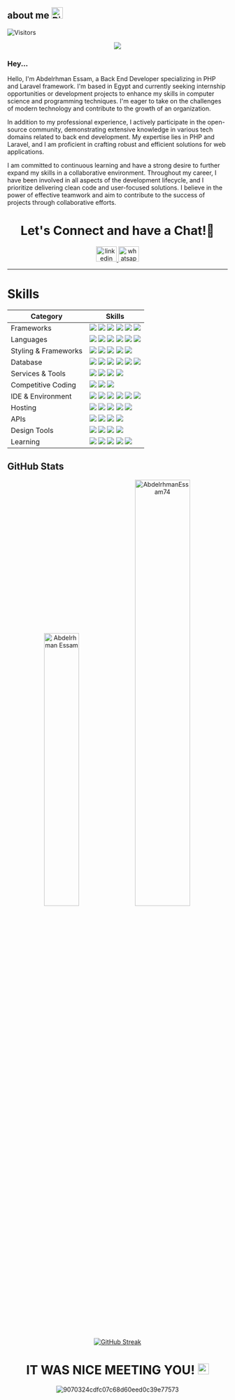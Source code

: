 
##  about me <img src="https://raw.githubusercontent.com/Tarikul-Islam-Anik/Animated-Fluent-Emojis/master/Emojis/Smilies/Right%20Anger%20Bubble.png" alt="Right Anger Bubble" width="26" height="26" />

![Visitors](https://api.visitorbadge.io/api/visitors?path=AbdelrhmanEssam74&label=Visitors&countColor=%23263759)

<div align="center">
  <img src="https://user-images.githubusercontent.com/74038190/212746035-d5c61762-973c-44c0-aec7-887f3b7690e3.gif" />
</div>

### Hey...

<p>
Hello, I'm Abdelrhman Essam, a Back End Developer specializing in PHP and Laravel framework. I'm based in Egypt and currently seeking internship opportunities or development projects to enhance my skills in computer science and programming techniques. I'm eager to take on the challenges of modern technology and contribute to the growth of an organization.

In addition to my professional experience, I actively participate in the open-source community, demonstrating extensive knowledge in various tech domains related to back end development. My expertise lies in PHP and Laravel, and I am proficient in crafting robust and efficient solutions for web applications.

I am committed to continuous learning and have a strong desire to further expand my skills in a collaborative environment. Throughout my career, I have been involved in all aspects of the development lifecycle, and I prioritize delivering clean code and user-focused solutions. I believe in the power of effective teamwork and aim to contribute to the success of projects through collaborative efforts.

</p>

<h1 align="center">
  Let's Connect and have a Chat!💬
</h1>

<p align="center">
<div align="center">
  <a href="https://www.linkedin.com/in/abdelrhmanessam74/" target="_blank">
    <img src="https://raw.githubusercontent.com/maurodesouza/profile-readme-generator/master/src/assets/icons/social/linkedin/default.svg" width="47" height="35" alt="linkedin logo"  />
  </a>
  <a href="https://wa.me/+201028492181" target="_blank">
    <img src="https://raw.githubusercontent.com/maurodesouza/profile-readme-generator/master/src/assets/icons/social/whatsapp/default.svg" width="47" height="35" alt="whatsapp logo"  />
  </a>
</div>
</p>

---
<div class="markdown-heading" dir="auto"><h1 class="heading-element" dir="auto">Skills</div>

<markdown-accessiblity-table data-catalyst=""><table>
<thead>
<tr>
<th>Category</th>
<th>Skills</th>
</tr>
</thead>
<tbody>
<tr>
<td>Frameworks</td>
<td><a target="_blank" rel="noopener noreferrer nofollow" href="https://camo.githubusercontent.com/d6bb0e7157be00d6b0b6755ffa5884c82765bee79b2e0c9f32d8255dbe4b43d4/68747470733a2f2f696d672e736869656c64732e696f2f62616467652f6e6578742e6a732d3030303030303f7374796c653d666f722d7468652d6261646765266c6f676f3d6e657874646f746a73266c6f676f436f6c6f723d7768697465"><img src="https://camo.githubusercontent.com/d6bb0e7157be00d6b0b6755ffa5884c82765bee79b2e0c9f32d8255dbe4b43d4/68747470733a2f2f696d672e736869656c64732e696f2f62616467652f6e6578742e6a732d3030303030303f7374796c653d666f722d7468652d6261646765266c6f676f3d6e657874646f746a73266c6f676f436f6c6f723d7768697465" data-canonical-src="https://img.shields.io/badge/next.js-000000?style=for-the-badge&amp;logo=nextdotjs&amp;logoColor=white" style="max-width: 100%;"></a> <a target="_blank" rel="noopener noreferrer nofollow" href="https://camo.githubusercontent.com/3467eb8e0dc6bdaa8fa6e979185d371ab39c105ec7bd6a01048806b74378d24c/68747470733a2f2f696d672e736869656c64732e696f2f62616467652f52656163742d3230323332413f7374796c653d666f722d7468652d6261646765266c6f676f3d7265616374266c6f676f436f6c6f723d363144414642"><img src="https://camo.githubusercontent.com/3467eb8e0dc6bdaa8fa6e979185d371ab39c105ec7bd6a01048806b74378d24c/68747470733a2f2f696d672e736869656c64732e696f2f62616467652f52656163742d3230323332413f7374796c653d666f722d7468652d6261646765266c6f676f3d7265616374266c6f676f436f6c6f723d363144414642" data-canonical-src="https://img.shields.io/badge/React-20232A?style=for-the-badge&amp;logo=react&amp;logoColor=61DAFB" style="max-width: 100%;"></a> <a target="_blank" rel="noopener noreferrer nofollow" href="https://camo.githubusercontent.com/9789aea7953b74289df6760a71e717321e750032579075e89744c592f46461aa/68747470733a2f2f696d672e736869656c64732e696f2f62616467652f457870726573732e6a732d3030303030303f7374796c653d666f722d7468652d6261646765266c6f676f3d65787072657373266c6f676f436f6c6f723d7768697465"><img src="https://camo.githubusercontent.com/9789aea7953b74289df6760a71e717321e750032579075e89744c592f46461aa/68747470733a2f2f696d672e736869656c64732e696f2f62616467652f457870726573732e6a732d3030303030303f7374796c653d666f722d7468652d6261646765266c6f676f3d65787072657373266c6f676f436f6c6f723d7768697465" data-canonical-src="https://img.shields.io/badge/Express.js-000000?style=for-the-badge&amp;logo=express&amp;logoColor=white" style="max-width: 100%;"></a> <a target="_blank" rel="noopener noreferrer nofollow" href="https://camo.githubusercontent.com/8d2dde0f614101199d98e4331ca4f349ea994437190dae63353a1823929e95da/68747470733a2f2f696d672e736869656c64732e696f2f62616467652f4e6f64652e6a732d3333393933333f7374796c653d666f722d7468652d6261646765266c6f676f3d6e6f6465646f746a73266c6f676f436f6c6f723d7768697465"><img src="https://camo.githubusercontent.com/8d2dde0f614101199d98e4331ca4f349ea994437190dae63353a1823929e95da/68747470733a2f2f696d672e736869656c64732e696f2f62616467652f4e6f64652e6a732d3333393933333f7374796c653d666f722d7468652d6261646765266c6f676f3d6e6f6465646f746a73266c6f676f436f6c6f723d7768697465" data-canonical-src="https://img.shields.io/badge/Node.js-339933?style=for-the-badge&amp;logo=nodedotjs&amp;logoColor=white" style="max-width: 100%;"></a> <a target="_blank" rel="noopener noreferrer nofollow" href="https://camo.githubusercontent.com/f661807b4046d822de960b43ec69a1dcf63c918c18676797c8bcac8abe87ae0b/68747470733a2f2f696d672e736869656c64732e696f2f62616467652f6a51756572792d3037363941443f7374796c653d666f722d7468652d6261646765266c6f676f3d6a7175657279266c6f676f436f6c6f723d7768697465"><img src="https://camo.githubusercontent.com/f661807b4046d822de960b43ec69a1dcf63c918c18676797c8bcac8abe87ae0b/68747470733a2f2f696d672e736869656c64732e696f2f62616467652f6a51756572792d3037363941443f7374796c653d666f722d7468652d6261646765266c6f676f3d6a7175657279266c6f676f436f6c6f723d7768697465" data-canonical-src="https://img.shields.io/badge/jQuery-0769AD?style=for-the-badge&amp;logo=jquery&amp;logoColor=white" style="max-width: 100%;"></a> <a target="_blank" rel="noopener noreferrer nofollow" href="https://camo.githubusercontent.com/031659092e85df76a0ab830ef77631a750b67d379b29c24f7969ccbc2829743a/68747470733a2f2f696d672e736869656c64732e696f2f62616467652f466c75747465722d3032353639423f7374796c653d666f722d7468652d6261646765266c6f676f3d666c7574746572266c6f676f436f6c6f723d7768697465"><img src="https://camo.githubusercontent.com/031659092e85df76a0ab830ef77631a750b67d379b29c24f7969ccbc2829743a/68747470733a2f2f696d672e736869656c64732e696f2f62616467652f466c75747465722d3032353639423f7374796c653d666f722d7468652d6261646765266c6f676f3d666c7574746572266c6f676f436f6c6f723d7768697465" data-canonical-src="https://img.shields.io/badge/Flutter-02569B?style=for-the-badge&amp;logo=flutter&amp;logoColor=white" style="max-width: 100%;"></a></td>
</tr>
<tr>
<td>Languages</td>
<td><a target="_blank" rel="noopener noreferrer nofollow" href="https://camo.githubusercontent.com/9bbd4c2b5f7cda139d91d34caa14392df56353ca55e19b58184610aa8b123854/68747470733a2f2f696d672e736869656c64732e696f2f62616467652f4a6176615363726970742d3332333333303f7374796c653d666f722d7468652d6261646765266c6f676f3d6a617661736372697074266c6f676f436f6c6f723d463744463145"><img src="https://camo.githubusercontent.com/9bbd4c2b5f7cda139d91d34caa14392df56353ca55e19b58184610aa8b123854/68747470733a2f2f696d672e736869656c64732e696f2f62616467652f4a6176615363726970742d3332333333303f7374796c653d666f722d7468652d6261646765266c6f676f3d6a617661736372697074266c6f676f436f6c6f723d463744463145" data-canonical-src="https://img.shields.io/badge/JavaScript-323330?style=for-the-badge&amp;logo=javascript&amp;logoColor=F7DF1E" style="max-width: 100%;"></a> <a target="_blank" rel="noopener noreferrer nofollow" href="https://camo.githubusercontent.com/8e77945348567678f7ac7879dfb294400492ed429d16392c98db21a7c00934d2/68747470733a2f2f696d672e736869656c64732e696f2f62616467652f547970655363726970742d3030374143433f7374796c653d666f722d7468652d6261646765266c6f676f3d74797065736372697074266c6f676f436f6c6f723d7768697465"><img src="https://camo.githubusercontent.com/8e77945348567678f7ac7879dfb294400492ed429d16392c98db21a7c00934d2/68747470733a2f2f696d672e736869656c64732e696f2f62616467652f547970655363726970742d3030374143433f7374796c653d666f722d7468652d6261646765266c6f676f3d74797065736372697074266c6f676f436f6c6f723d7768697465" data-canonical-src="https://img.shields.io/badge/TypeScript-007ACC?style=for-the-badge&amp;logo=typescript&amp;logoColor=white" style="max-width: 100%;"></a> <a target="_blank" rel="noopener noreferrer nofollow" href="https://camo.githubusercontent.com/f139e7edf0319db6f16a48314a4b5a717c8f74ba336f049817d1b92795d1c070/68747470733a2f2f696d672e736869656c64732e696f2f62616467652f432532422532422d3030353939433f7374796c653d666f722d7468652d6261646765266c6f676f3d63253242253242266c6f676f436f6c6f723d7768697465"><img src="https://camo.githubusercontent.com/f139e7edf0319db6f16a48314a4b5a717c8f74ba336f049817d1b92795d1c070/68747470733a2f2f696d672e736869656c64732e696f2f62616467652f432532422532422d3030353939433f7374796c653d666f722d7468652d6261646765266c6f676f3d63253242253242266c6f676f436f6c6f723d7768697465" data-canonical-src="https://img.shields.io/badge/C%2B%2B-00599C?style=for-the-badge&amp;logo=c%2B%2B&amp;logoColor=white" style="max-width: 100%;"></a> <a target="_blank" rel="noopener noreferrer nofollow" href="https://camo.githubusercontent.com/1bfef5ecde33e0d269c309829ae79939861e08cceda91f473119f596419a113b/68747470733a2f2f696d672e736869656c64732e696f2f62616467652f432d3030353939433f7374796c653d666f722d7468652d6261646765266c6f676f3d63266c6f676f436f6c6f723d7768697465"><img src="https://camo.githubusercontent.com/1bfef5ecde33e0d269c309829ae79939861e08cceda91f473119f596419a113b/68747470733a2f2f696d672e736869656c64732e696f2f62616467652f432d3030353939433f7374796c653d666f722d7468652d6261646765266c6f676f3d63266c6f676f436f6c6f723d7768697465" data-canonical-src="https://img.shields.io/badge/C-00599C?style=for-the-badge&amp;logo=c&amp;logoColor=white" style="max-width: 100%;"></a> <a target="_blank" rel="noopener noreferrer nofollow" href="https://camo.githubusercontent.com/10c7a8fa2cf317cc7c4af6f13efac086a9f0ea010f0dfc746c94e5cde310b339/68747470733a2f2f696d672e736869656c64732e696f2f62616467652f48544d4c352d4533344632363f7374796c653d666f722d7468652d6261646765266c6f676f3d68746d6c35266c6f676f436f6c6f723d7768697465"><img src="https://camo.githubusercontent.com/10c7a8fa2cf317cc7c4af6f13efac086a9f0ea010f0dfc746c94e5cde310b339/68747470733a2f2f696d672e736869656c64732e696f2f62616467652f48544d4c352d4533344632363f7374796c653d666f722d7468652d6261646765266c6f676f3d68746d6c35266c6f676f436f6c6f723d7768697465" data-canonical-src="https://img.shields.io/badge/HTML5-E34F26?style=for-the-badge&amp;logo=html5&amp;logoColor=white" style="max-width: 100%;"></a> <a target="_blank" rel="noopener noreferrer nofollow" href="https://camo.githubusercontent.com/7fb208b1c3ee5e1e0d541017c61c94f8070ce9509820f8f2f3a82191d240f0e2/68747470733a2f2f696d672e736869656c64732e696f2f62616467652f446172742d3031373543323f7374796c653d666f722d7468652d6261646765266c6f676f3d64617274266c6f676f436f6c6f723d7768697465"><img src="https://camo.githubusercontent.com/7fb208b1c3ee5e1e0d541017c61c94f8070ce9509820f8f2f3a82191d240f0e2/68747470733a2f2f696d672e736869656c64732e696f2f62616467652f446172742d3031373543323f7374796c653d666f722d7468652d6261646765266c6f676f3d64617274266c6f676f436f6c6f723d7768697465" data-canonical-src="https://img.shields.io/badge/Dart-0175C2?style=for-the-badge&amp;logo=dart&amp;logoColor=white" style="max-width: 100%;"></a></td>
</tr>
<tr>
<td>Styling &amp; Frameworks</td>
<td><a target="_blank" rel="noopener noreferrer nofollow" href="https://camo.githubusercontent.com/001d4637c08910acf414f12a1682879a1f99867f6f9a3550f0541e7d03dd34a2/68747470733a2f2f696d672e736869656c64732e696f2f62616467652f435353332d3135373242363f7374796c653d666f722d7468652d6261646765266c6f676f3d63737333266c6f676f436f6c6f723d7768697465"><img src="https://camo.githubusercontent.com/001d4637c08910acf414f12a1682879a1f99867f6f9a3550f0541e7d03dd34a2/68747470733a2f2f696d672e736869656c64732e696f2f62616467652f435353332d3135373242363f7374796c653d666f722d7468652d6261646765266c6f676f3d63737333266c6f676f436f6c6f723d7768697465" data-canonical-src="https://img.shields.io/badge/CSS3-1572B6?style=for-the-badge&amp;logo=css3&amp;logoColor=white" style="max-width: 100%;"></a> <a target="_blank" rel="noopener noreferrer nofollow" href="https://camo.githubusercontent.com/95759dac505a57f5a260db91eca6f7a0c852a095cb271cc6d37c413081c5f799/68747470733a2f2f696d672e736869656c64732e696f2f62616467652f5461696c77696e645f4353532d3338423241433f7374796c653d666f722d7468652d6261646765266c6f676f3d7461696c77696e642d637373266c6f676f436f6c6f723d7768697465"><img src="https://camo.githubusercontent.com/95759dac505a57f5a260db91eca6f7a0c852a095cb271cc6d37c413081c5f799/68747470733a2f2f696d672e736869656c64732e696f2f62616467652f5461696c77696e645f4353532d3338423241433f7374796c653d666f722d7468652d6261646765266c6f676f3d7461696c77696e642d637373266c6f676f436f6c6f723d7768697465" data-canonical-src="https://img.shields.io/badge/Tailwind_CSS-38B2AC?style=for-the-badge&amp;logo=tailwind-css&amp;logoColor=white" style="max-width: 100%;"></a> <a target="_blank" rel="noopener noreferrer nofollow" href="https://camo.githubusercontent.com/65090b407152f7dfa21a269a41f62518692e27e00e911562701609de13c4739e/68747470733a2f2f696d672e736869656c64732e696f2f62616467652f536173732d4343363639393f7374796c653d666f722d7468652d6261646765266c6f676f3d73617373266c6f676f436f6c6f723d7768697465"><img src="https://camo.githubusercontent.com/65090b407152f7dfa21a269a41f62518692e27e00e911562701609de13c4739e/68747470733a2f2f696d672e736869656c64732e696f2f62616467652f536173732d4343363639393f7374796c653d666f722d7468652d6261646765266c6f676f3d73617373266c6f676f436f6c6f723d7768697465" data-canonical-src="https://img.shields.io/badge/Sass-CC6699?style=for-the-badge&amp;logo=sass&amp;logoColor=white" style="max-width: 100%;"></a> <a target="_blank" rel="noopener noreferrer nofollow" href="https://camo.githubusercontent.com/4520a7028dfc78ec3ba2e270799b3727038981fe3e0a9bf7d701b1ad70bceef7/68747470733a2f2f696d672e736869656c64732e696f2f62616467652f426f6f7473747261702d3536334437433f7374796c653d666f722d7468652d6261646765266c6f676f3d626f6f747374726170266c6f676f436f6c6f723d7768697465"><img src="https://camo.githubusercontent.com/4520a7028dfc78ec3ba2e270799b3727038981fe3e0a9bf7d701b1ad70bceef7/68747470733a2f2f696d672e736869656c64732e696f2f62616467652f426f6f7473747261702d3536334437433f7374796c653d666f722d7468652d6261646765266c6f676f3d626f6f747374726170266c6f676f436f6c6f723d7768697465" data-canonical-src="https://img.shields.io/badge/Bootstrap-563D7C?style=for-the-badge&amp;logo=bootstrap&amp;logoColor=white" style="max-width: 100%;"></a> <a target="_blank" rel="noopener noreferrer nofollow" href="https://camo.githubusercontent.com/843f475ecd76831b98d17db8ff059656c45110e72d12eb0df64a7efba0ab6e98/68747470733a2f2f696d672e736869656c64732e696f2f62616467652f4368616b72612d2d55492d3331393739353f7374796c653d666f722d7468652d6261646765266c6f676f3d6368616b72612d7569266c6f676f436f6c6f723d7768697465"><img src="https://camo.githubusercontent.com/843f475ecd76831b98d17db8ff059656c45110e72d12eb0df64a7efba0ab6e98/68747470733a2f2f696d672e736869656c64732e696f2f62616467652f4368616b72612d2d55492d3331393739353f7374796c653d666f722d7468652d6261646765266c6f676f3d6368616b72612d7569266c6f676f436f6c6f723d7768697465" data-canonical-src="https://img.shields.io/badge/Chakra--UI-319795?style=for-the-badge&amp;logo=chakra-ui&amp;logoColor=white" style="max-width: 100%;"></a></td>
</tr>
<tr>
<td>Database</td>
<td><a target="_blank" rel="noopener noreferrer nofollow" href="https://camo.githubusercontent.com/7b3413138bcae5072308005d6aa3cabc21f1c82f60d8cf06807732fa8b9894bf/68747470733a2f2f696d672e736869656c64732e696f2f62616467652f4d6f6e676f44422d3445413934423f7374796c653d666f722d7468652d6261646765266c6f676f3d6d6f6e676f6462266c6f676f436f6c6f723d7768697465"><img src="https://camo.githubusercontent.com/7b3413138bcae5072308005d6aa3cabc21f1c82f60d8cf06807732fa8b9894bf/68747470733a2f2f696d672e736869656c64732e696f2f62616467652f4d6f6e676f44422d3445413934423f7374796c653d666f722d7468652d6261646765266c6f676f3d6d6f6e676f6462266c6f676f436f6c6f723d7768697465" data-canonical-src="https://img.shields.io/badge/MongoDB-4EA94B?style=for-the-badge&amp;logo=mongodb&amp;logoColor=white" style="max-width: 100%;"></a> <a target="_blank" rel="noopener noreferrer nofollow" href="https://camo.githubusercontent.com/a215493960f99ac2ce4646003e3ee6df104b191dbdc43f912828eff8cffd2805/68747470733a2f2f696d672e736869656c64732e696f2f62616467652f4772617068516c2d4531303039383f7374796c653d666f722d7468652d6261646765266c6f676f3d6772617068716c266c6f676f436f6c6f723d7768697465"><img src="https://camo.githubusercontent.com/a215493960f99ac2ce4646003e3ee6df104b191dbdc43f912828eff8cffd2805/68747470733a2f2f696d672e736869656c64732e696f2f62616467652f4772617068516c2d4531303039383f7374796c653d666f722d7468652d6261646765266c6f676f3d6772617068716c266c6f676f436f6c6f723d7768697465" data-canonical-src="https://img.shields.io/badge/GraphQl-E10098?style=for-the-badge&amp;logo=graphql&amp;logoColor=white" style="max-width: 100%;"></a> <a target="_blank" rel="noopener noreferrer nofollow" href="https://camo.githubusercontent.com/5118c3ff9656909bc5ee5daacbca0e6f5121bd0a79a429ec8994e633e0f70d3e/68747470733a2f2f696d672e736869656c64732e696f2f62616467652f4169727461626c652d3138424646463f7374796c653d666f722d7468652d6261646765266c6f676f3d4169727461626c65266c6f676f436f6c6f723d7768697465"><img src="https://camo.githubusercontent.com/5118c3ff9656909bc5ee5daacbca0e6f5121bd0a79a429ec8994e633e0f70d3e/68747470733a2f2f696d672e736869656c64732e696f2f62616467652f4169727461626c652d3138424646463f7374796c653d666f722d7468652d6261646765266c6f676f3d4169727461626c65266c6f676f436f6c6f723d7768697465" data-canonical-src="https://img.shields.io/badge/Airtable-18BFFF?style=for-the-badge&amp;logo=Airtable&amp;logoColor=white" style="max-width: 100%;"></a> <a target="_blank" rel="noopener noreferrer nofollow" href="https://camo.githubusercontent.com/85b2130d3e22b32781956bdea4aea277ca4caa0b442b46cd13c3839b6faee928/68747470733a2f2f696d672e736869656c64732e696f2f62616467652f4f7261636c652d4638303030303f7374796c653d666f722d7468652d6261646765266c6f676f3d6f7261636c65266c6f676f436f6c6f723d626c61636b"><img src="https://camo.githubusercontent.com/85b2130d3e22b32781956bdea4aea277ca4caa0b442b46cd13c3839b6faee928/68747470733a2f2f696d672e736869656c64732e696f2f62616467652f4f7261636c652d4638303030303f7374796c653d666f722d7468652d6261646765266c6f676f3d6f7261636c65266c6f676f436f6c6f723d626c61636b" data-canonical-src="https://img.shields.io/badge/Oracle-F80000?style=for-the-badge&amp;logo=oracle&amp;logoColor=black" style="max-width: 100%;"></a> <a target="_blank" rel="noopener noreferrer nofollow" href="https://camo.githubusercontent.com/d9da03a4700453fda0827146dc52de12c852e844ef3edfa2066e38f728f75aa9/68747470733a2f2f696d672e736869656c64732e696f2f62616467652f6d6f6e676f6f73652d3838303030303f7374796c653d666f722d7468652d6261646765266c6f676f3d75646163697479266c6f676f436f6c6f723d7768697465"><img src="https://camo.githubusercontent.com/d9da03a4700453fda0827146dc52de12c852e844ef3edfa2066e38f728f75aa9/68747470733a2f2f696d672e736869656c64732e696f2f62616467652f6d6f6e676f6f73652d3838303030303f7374796c653d666f722d7468652d6261646765266c6f676f3d75646163697479266c6f676f436f6c6f723d7768697465" data-canonical-src="https://img.shields.io/badge/mongoose-880000?style=for-the-badge&amp;logo=udacity&amp;logoColor=white" style="max-width: 100%;"></a> <a target="_blank" rel="noopener noreferrer nofollow" href="https://camo.githubusercontent.com/4804cde16e9487428ea27793df49b0ada0166115301325bade5532ae7060ed04/68747470733a2f2f696d672e736869656c64732e696f2f62616467652f4d7953514c2d3030354338343f7374796c653d666f722d7468652d6261646765266c6f676f3d6d7973716c266c6f676f436f6c6f723d7768697465"><img src="https://camo.githubusercontent.com/4804cde16e9487428ea27793df49b0ada0166115301325bade5532ae7060ed04/68747470733a2f2f696d672e736869656c64732e696f2f62616467652f4d7953514c2d3030354338343f7374796c653d666f722d7468652d6261646765266c6f676f3d6d7973716c266c6f676f436f6c6f723d7768697465" data-canonical-src="https://img.shields.io/badge/MySQL-005C84?style=for-the-badge&amp;logo=mysql&amp;logoColor=white" style="max-width: 100%;"></a></td>
</tr>
<tr>
<td>Services &amp; Tools</td>
<td><a target="_blank" rel="noopener noreferrer nofollow" href="https://camo.githubusercontent.com/64e73704ea1c9eb3dfbd5ec980dc421236246019f0dbe1933b174b72f649ec5b/68747470733a2f2f696d672e736869656c64732e696f2f62616467652f4861737572612d3145423444343f7374796c653d666f722d7468652d6261646765266c6f676f3d686173757261266c6f676f436f6c6f723d7768697465"><img src="https://camo.githubusercontent.com/64e73704ea1c9eb3dfbd5ec980dc421236246019f0dbe1933b174b72f649ec5b/68747470733a2f2f696d672e736869656c64732e696f2f62616467652f4861737572612d3145423444343f7374796c653d666f722d7468652d6261646765266c6f676f3d686173757261266c6f676f436f6c6f723d7768697465" data-canonical-src="https://img.shields.io/badge/Hasura-1EB4D4?style=for-the-badge&amp;logo=hasura&amp;logoColor=white" style="max-width: 100%;"></a> <a href="https://github.com/Anmol-Baranwal"><img src="https://camo.githubusercontent.com/3dc31b4d5af6534938dc14f51f8d119e55abdfd8338d20b219767546fd256b0d/68747470733a2f2f696d672e736869656c64732e696f2f62616467652f4769744875622d3030303030303f7374796c653d666f722d7468652d6261646765266c6f676f3d676974687562266c6f676f436f6c6f723d7768697465" data-canonical-src="https://img.shields.io/badge/GitHub-000000?style=for-the-badge&amp;logo=github&amp;logoColor=white" style="max-width: 100%;"></a> <a target="_blank" rel="noopener noreferrer nofollow" href="https://camo.githubusercontent.com/b0fb9ad6573ab51d6f22e6fcee7089903fc245c8ef5721219e061a223477e0ad/68747470733a2f2f696d672e736869656c64732e696f2f62616467652f4749542d4534344333303f7374796c653d666f722d7468652d6261646765266c6f676f3d676974266c6f676f436f6c6f723d7768697465"><img src="https://camo.githubusercontent.com/b0fb9ad6573ab51d6f22e6fcee7089903fc245c8ef5721219e061a223477e0ad/68747470733a2f2f696d672e736869656c64732e696f2f62616467652f4749542d4534344333303f7374796c653d666f722d7468652d6261646765266c6f676f3d676974266c6f676f436f6c6f723d7768697465" data-canonical-src="https://img.shields.io/badge/GIT-E44C30?style=for-the-badge&amp;logo=git&amp;logoColor=white" style="max-width: 100%;"></a> <a target="_blank" rel="noopener noreferrer nofollow" href="https://camo.githubusercontent.com/22276828a88684d7dd7e6f9831fca6b72e80bd85454db0f9bb0c0cd56a55ea1b/68747470733a2f2f696d672e736869656c64732e696f2f62616467652f66697265626173652d6666636132383f7374796c653d666f722d7468652d6261646765266c6f676f3d6669726562617365266c6f676f436f6c6f723d626c61636b"><img src="https://camo.githubusercontent.com/22276828a88684d7dd7e6f9831fca6b72e80bd85454db0f9bb0c0cd56a55ea1b/68747470733a2f2f696d672e736869656c64732e696f2f62616467652f66697265626173652d6666636132383f7374796c653d666f722d7468652d6261646765266c6f676f3d6669726562617365266c6f676f436f6c6f723d626c61636b" data-canonical-src="https://img.shields.io/badge/firebase-ffca28?style=for-the-badge&amp;logo=firebase&amp;logoColor=black" style="max-width: 100%;"></a></td>
</tr>
<tr>
<td>Competitive Coding</td>
<td><a href="https://leetcode.com/anmol4coder/" rel="nofollow"><img src="https://camo.githubusercontent.com/484c5a914e87576e0ed5771701f361836463092c05c5abf12b291b550ab810ae/68747470733a2f2f696d672e736869656c64732e696f2f62616467652f2d4c656574436f64652d4646413131363f7374796c653d666f722d7468652d6261646765266c6f676f3d4c656574436f6465266c6f676f436f6c6f723d626c61636b" data-canonical-src="https://img.shields.io/badge/-LeetCode-FFA116?style=for-the-badge&amp;logo=LeetCode&amp;logoColor=black" style="max-width: 100%;"></a> <a href="https://auth.geeksforgeeks.org/user/anmolbaranwal119" rel="nofollow"><img src="https://camo.githubusercontent.com/9384bec632ec5d607d13cb7318101345e7d8cc6f950d698afe3c4179cf5497fe/68747470733a2f2f696d672e736869656c64732e696f2f62616467652f4765656b73666f724765656b732d3239384434363f7374796c653d666f722d7468652d6261646765266c6f676f3d6765656b73666f726765656b73266c6f676f436f6c6f723d7768697465" data-canonical-src="https://img.shields.io/badge/GeeksforGeeks-298D46?style=for-the-badge&amp;logo=geeksforgeeks&amp;logoColor=white" style="max-width: 100%;"></a> <a href="https://www.codechef.com/users/anmol119" rel="nofollow"><img src="https://camo.githubusercontent.com/886e5c84b840bba15fd9f917bf77f5e13c094ce6a89d40aab8cfd16c1f8af192/68747470733a2f2f696d672e736869656c64732e696f2f62616467652f2d436f6465436865662d3542343633383f7374796c653d666f722d7468652d6261646765266c6f676f3d436f646543686566266c6f676f436f6c6f723d7768697465" data-canonical-src="https://img.shields.io/badge/-CodeChef-5B4638?style=for-the-badge&amp;logo=CodeChef&amp;logoColor=white" style="max-width: 100%;"></a></td>
</tr>
<tr>
<td>IDE &amp; Environment</td>
<td><a target="_blank" rel="noopener noreferrer nofollow" href="https://camo.githubusercontent.com/3b0acf8c281dd7cf74cf4b9d601c2b6f8b91775cc4bd3a9c68c3eeffc3a73558/68747470733a2f2f696d672e736869656c64732e696f2f62616467652f5653436f64652d3030373844343f7374796c653d666f722d7468652d6261646765266c6f676f3d76697375616c25323073747564696f253230636f6465266c6f676f436f6c6f723d7768697465"><img src="https://camo.githubusercontent.com/3b0acf8c281dd7cf74cf4b9d601c2b6f8b91775cc4bd3a9c68c3eeffc3a73558/68747470733a2f2f696d672e736869656c64732e696f2f62616467652f5653436f64652d3030373844343f7374796c653d666f722d7468652d6261646765266c6f676f3d76697375616c25323073747564696f253230636f6465266c6f676f436f6c6f723d7768697465" data-canonical-src="https://img.shields.io/badge/VSCode-0078D4?style=for-the-badge&amp;logo=visual%20studio%20code&amp;logoColor=white" style="max-width: 100%;"></a> <a target="_blank" rel="noopener noreferrer nofollow" href="https://camo.githubusercontent.com/b1c0102143cde5eb5d6bd5ac9095d7bbd821c76ae88b2403aa40945bb8d3336c/68747470733a2f2f696d672e736869656c64732e696f2f62616467652f7265706c69742d4632363230373f7374796c653d666f722d7468652d6261646765266c6f676f3d7265706c6974266c6f676f436f6c6f723d7768697465"><img src="https://camo.githubusercontent.com/b1c0102143cde5eb5d6bd5ac9095d7bbd821c76ae88b2403aa40945bb8d3336c/68747470733a2f2f696d672e736869656c64732e696f2f62616467652f7265706c69742d4632363230373f7374796c653d666f722d7468652d6261646765266c6f676f3d7265706c6974266c6f676f436f6c6f723d7768697465" data-canonical-src="https://img.shields.io/badge/replit-F26207?style=for-the-badge&amp;logo=replit&amp;logoColor=white" style="max-width: 100%;"></a> <a target="_blank" rel="noopener noreferrer nofollow" href="https://camo.githubusercontent.com/4dc045129523a71ee6fd99b980fd6fb45302053eec648f6189288087873381c4/68747470733a2f2f696d672e736869656c64732e696f2f62616467652f436f646573616e64626f782d3030303030303f7374796c653d666f722d7468652d6261646765266c6f676f3d436f646553616e64626f78266c6f676f436f6c6f723d7768697465"><img src="https://camo.githubusercontent.com/4dc045129523a71ee6fd99b980fd6fb45302053eec648f6189288087873381c4/68747470733a2f2f696d672e736869656c64732e696f2f62616467652f436f646573616e64626f782d3030303030303f7374796c653d666f722d7468652d6261646765266c6f676f3d436f646553616e64626f78266c6f676f436f6c6f723d7768697465" data-canonical-src="https://img.shields.io/badge/Codesandbox-000000?style=for-the-badge&amp;logo=CodeSandbox&amp;logoColor=white" style="max-width: 100%;"></a> <a target="_blank" rel="noopener noreferrer nofollow" href="https://camo.githubusercontent.com/70187ec1a4af3e4115d162b90a73d0b46a2198c0fbc08c4fbb3e4ae37b9a10e6/68747470733a2f2f696d672e736869656c64732e696f2f62616467652f48797065722d3030303030303f7374796c653d666f722d7468652d6261646765266c6f676f3d6879706572266c6f676f436f6c6f723d7768697465"><img src="https://camo.githubusercontent.com/70187ec1a4af3e4115d162b90a73d0b46a2198c0fbc08c4fbb3e4ae37b9a10e6/68747470733a2f2f696d672e736869656c64732e696f2f62616467652f48797065722d3030303030303f7374796c653d666f722d7468652d6261646765266c6f676f3d6879706572266c6f676f436f6c6f723d7768697465" data-canonical-src="https://img.shields.io/badge/Hyper-000000?style=for-the-badge&amp;logo=hyper&amp;logoColor=white" style="max-width: 100%;"></a> <a target="_blank" rel="noopener noreferrer nofollow" href="https://camo.githubusercontent.com/6167edba2cc264afebdf0f930a1919ed546db1d7c8816399575b428152f6ea48/68747470733a2f2f696d672e736869656c64732e696f2f62616467652f476f6f676c655f6368726f6d652d3432383546343f7374796c653d666f722d7468652d6261646765266c6f676f3d476f6f676c652d6368726f6d65266c6f676f436f6c6f723d7768697465"><img src="https://camo.githubusercontent.com/6167edba2cc264afebdf0f930a1919ed546db1d7c8816399575b428152f6ea48/68747470733a2f2f696d672e736869656c64732e696f2f62616467652f476f6f676c655f6368726f6d652d3432383546343f7374796c653d666f722d7468652d6261646765266c6f676f3d476f6f676c652d6368726f6d65266c6f676f436f6c6f723d7768697465" data-canonical-src="https://img.shields.io/badge/Google_chrome-4285F4?style=for-the-badge&amp;logo=Google-chrome&amp;logoColor=white" style="max-width: 100%;"></a> <a target="_blank" rel="noopener noreferrer nofollow" href="https://camo.githubusercontent.com/10c7a8205a28ccc2f6ef9e11ea96ec898709fe7901de60e0f425ac69ef1aae0a/68747470733a2f2f696d672e736869656c64732e696f2f62616467652f65736c696e742d3341333344313f7374796c653d666f722d7468652d6261646765266c6f676f3d65736c696e74266c6f676f436f6c6f723d7768697465"><img src="https://camo.githubusercontent.com/10c7a8205a28ccc2f6ef9e11ea96ec898709fe7901de60e0f425ac69ef1aae0a/68747470733a2f2f696d672e736869656c64732e696f2f62616467652f65736c696e742d3341333344313f7374796c653d666f722d7468652d6261646765266c6f676f3d65736c696e74266c6f676f436f6c6f723d7768697465" data-canonical-src="https://img.shields.io/badge/eslint-3A33D1?style=for-the-badge&amp;logo=eslint&amp;logoColor=white" style="max-width: 100%;"></a></td>
</tr>
<tr>
<td>Hosting</td>
<td><a target="_blank" rel="noopener noreferrer nofollow" href="https://camo.githubusercontent.com/bd437f93df58db5a5e8e8790572201121f525d051d2db58318ba0b91ef573384/68747470733a2f2f696d672e736869656c64732e696f2f62616467652f56657263656c2d3030303030303f7374796c653d666f722d7468652d6261646765266c6f676f3d76657263656c266c6f676f436f6c6f723d7768697465"><img src="https://camo.githubusercontent.com/bd437f93df58db5a5e8e8790572201121f525d051d2db58318ba0b91ef573384/68747470733a2f2f696d672e736869656c64732e696f2f62616467652f56657263656c2d3030303030303f7374796c653d666f722d7468652d6261646765266c6f676f3d76657263656c266c6f676f436f6c6f723d7768697465" data-canonical-src="https://img.shields.io/badge/Vercel-000000?style=for-the-badge&amp;logo=vercel&amp;logoColor=white" style="max-width: 100%;"></a> <a target="_blank" rel="noopener noreferrer nofollow" href="https://camo.githubusercontent.com/a8049edfcaa0e0abbaa824eaed3cb205a09b428f892d51673ed02827cb2a6b7b/68747470733a2f2f696d672e736869656c64732e696f2f62616467652f4e65746c6966792d3030433742373f7374796c653d666f722d7468652d6261646765266c6f676f3d6e65746c696679266c6f676f436f6c6f723d7768697465"><img src="https://camo.githubusercontent.com/a8049edfcaa0e0abbaa824eaed3cb205a09b428f892d51673ed02827cb2a6b7b/68747470733a2f2f696d672e736869656c64732e696f2f62616467652f4e65746c6966792d3030433742373f7374796c653d666f722d7468652d6261646765266c6f676f3d6e65746c696679266c6f676f436f6c6f723d7768697465" data-canonical-src="https://img.shields.io/badge/Netlify-00C7B7?style=for-the-badge&amp;logo=netlify&amp;logoColor=white" style="max-width: 100%;"></a> <a target="_blank" rel="noopener noreferrer nofollow" href="https://camo.githubusercontent.com/f61bfb4588bc00edc003d86701a5b59041ef3c4f3324f4d8b09d38dfe9dfbb6f/68747470733a2f2f696d672e736869656c64732e696f2f62616467652f4865726f6b752d3433303039383f7374796c653d666f722d7468652d6261646765266c6f676f3d6865726f6b75266c6f676f436f6c6f723d7768697465"><img src="https://camo.githubusercontent.com/f61bfb4588bc00edc003d86701a5b59041ef3c4f3324f4d8b09d38dfe9dfbb6f/68747470733a2f2f696d672e736869656c64732e696f2f62616467652f4865726f6b752d3433303039383f7374796c653d666f722d7468652d6261646765266c6f676f3d6865726f6b75266c6f676f436f6c6f723d7768697465" data-canonical-src="https://img.shields.io/badge/Heroku-430098?style=for-the-badge&amp;logo=heroku&amp;logoColor=white" style="max-width: 100%;"></a> <a target="_blank" rel="noopener noreferrer nofollow" href="https://camo.githubusercontent.com/ea10e8b4c31576272a2566188124719ee3e1039c96a1ae164d9717e838919c36/68747470733a2f2f696d672e736869656c64732e696f2f62616467652f52656e6465722d3436453342373f7374796c653d666f722d7468652d6261646765266c6f676f3d72656e646572266c6f676f436f6c6f723d7768697465"><img src="https://camo.githubusercontent.com/ea10e8b4c31576272a2566188124719ee3e1039c96a1ae164d9717e838919c36/68747470733a2f2f696d672e736869656c64732e696f2f62616467652f52656e6465722d3436453342373f7374796c653d666f722d7468652d6261646765266c6f676f3d72656e646572266c6f676f436f6c6f723d7768697465" data-canonical-src="https://img.shields.io/badge/Render-46E3B7?style=for-the-badge&amp;logo=render&amp;logoColor=white" style="max-width: 100%;"></a> <a target="_blank" rel="noopener noreferrer nofollow" href="https://camo.githubusercontent.com/d040ae2e67b12e5dfdf6e5b3d83d6b93d2289ab721c5a523c64c99d26ac50fcc/68747470733a2f2f696d672e736869656c64732e696f2f62616467652f5261696c7761792d3133313431353f7374796c653d666f722d7468652d6261646765266c6f676f3d7261696c776179266c6f676f436f6c6f723d7768697465"><img src="https://camo.githubusercontent.com/d040ae2e67b12e5dfdf6e5b3d83d6b93d2289ab721c5a523c64c99d26ac50fcc/68747470733a2f2f696d672e736869656c64732e696f2f62616467652f5261696c7761792d3133313431353f7374796c653d666f722d7468652d6261646765266c6f676f3d7261696c776179266c6f676f436f6c6f723d7768697465" data-canonical-src="https://img.shields.io/badge/Railway-131415?style=for-the-badge&amp;logo=railway&amp;logoColor=white" style="max-width: 100%;"></a></td>
</tr>
<tr>
<td>APIs</td>
<td><a target="_blank" rel="noopener noreferrer nofollow" href="https://camo.githubusercontent.com/e948344dc92e2ce2a9d4d00be03ac1b70e3f9b962e410867d4816be3e7015c11/68747470733a2f2f696d672e736869656c64732e696f2f62616467652f506f73746d616e2d4646364333373f7374796c653d666f722d7468652d6261646765266c6f676f3d506f73746d616e266c6f676f436f6c6f723d7768697465"><img src="https://camo.githubusercontent.com/e948344dc92e2ce2a9d4d00be03ac1b70e3f9b962e410867d4816be3e7015c11/68747470733a2f2f696d672e736869656c64732e696f2f62616467652f506f73746d616e2d4646364333373f7374796c653d666f722d7468652d6261646765266c6f676f3d506f73746d616e266c6f676f436f6c6f723d7768697465" data-canonical-src="https://img.shields.io/badge/Postman-FF6C37?style=for-the-badge&amp;logo=Postman&amp;logoColor=white" style="max-width: 100%;"></a> <a target="_blank" rel="noopener noreferrer nofollow" href="https://camo.githubusercontent.com/e9f0d9d6a614a0abea32b32864ccddc2644b9fd0c1c3c876f126af273844aaa8/68747470733a2f2f696d672e736869656c64732e696f2f62616467652f5477696c696f2d4632324634363f7374796c653d666f722d7468652d6261646765266c6f676f3d5477696c696f266c6f676f436f6c6f723d7768697465"><img src="https://camo.githubusercontent.com/e9f0d9d6a614a0abea32b32864ccddc2644b9fd0c1c3c876f126af273844aaa8/68747470733a2f2f696d672e736869656c64732e696f2f62616467652f5477696c696f2d4632324634363f7374796c653d666f722d7468652d6261646765266c6f676f3d5477696c696f266c6f676f436f6c6f723d7768697465" data-canonical-src="https://img.shields.io/badge/Twilio-F22F46?style=for-the-badge&amp;logo=Twilio&amp;logoColor=white" style="max-width: 100%;"></a> <a target="_blank" rel="noopener noreferrer nofollow" href="https://camo.githubusercontent.com/c57e876249a15a9aa85209002673132f1cd7111ad18c4a185160a2d90925544f/68747470733a2f2f696d672e736869656c64732e696f2f62616467652f556e73706c6173682d3030303030303f7374796c653d666f722d7468652d6261646765266c6f676f3d556e73706c617368266c6f676f436f6c6f723d7768697465"><img src="https://camo.githubusercontent.com/c57e876249a15a9aa85209002673132f1cd7111ad18c4a185160a2d90925544f/68747470733a2f2f696d672e736869656c64732e696f2f62616467652f556e73706c6173682d3030303030303f7374796c653d666f722d7468652d6261646765266c6f676f3d556e73706c617368266c6f676f436f6c6f723d7768697465" data-canonical-src="https://img.shields.io/badge/Unsplash-000000?style=for-the-badge&amp;logo=Unsplash&amp;logoColor=white" style="max-width: 100%;"></a> <a target="_blank" rel="noopener noreferrer nofollow" href="https://camo.githubusercontent.com/1bccd199b0a03ab844fdcddaad3342840533d349501c02fb844bcbf4eb3646c1/68747470733a2f2f696d672e736869656c64732e696f2f62616467652f666f75727371756172652d3333333346463f7374796c653d666f722d7468652d6261646765266c6f676f3d556e73706c617368266c6f676f436f6c6f723d7768697465"><img src="https://camo.githubusercontent.com/1bccd199b0a03ab844fdcddaad3342840533d349501c02fb844bcbf4eb3646c1/68747470733a2f2f696d672e736869656c64732e696f2f62616467652f666f75727371756172652d3333333346463f7374796c653d666f722d7468652d6261646765266c6f676f3d556e73706c617368266c6f676f436f6c6f723d7768697465" data-canonical-src="https://img.shields.io/badge/foursquare-3333FF?style=for-the-badge&amp;logo=Unsplash&amp;logoColor=white" style="max-width: 100%;"></a></td>
</tr>
<tr>
<td>Design Tools</td>
<td><a target="_blank" rel="noopener noreferrer nofollow" href="https://camo.githubusercontent.com/22f0537afa844ec385af5945d436dd487e21e8557d874605716084e769adce69/68747470733a2f2f696d672e736869656c64732e696f2f62616467652f41646f626525323058442d3437303133373f7374796c653d666f722d7468652d6261646765266c6f676f3d41646f62652532305844266c6f676f436f6c6f723d23464636314636"><img src="https://camo.githubusercontent.com/22f0537afa844ec385af5945d436dd487e21e8557d874605716084e769adce69/68747470733a2f2f696d672e736869656c64732e696f2f62616467652f41646f626525323058442d3437303133373f7374796c653d666f722d7468652d6261646765266c6f676f3d41646f62652532305844266c6f676f436f6c6f723d23464636314636" data-canonical-src="https://img.shields.io/badge/Adobe%20XD-470137?style=for-the-badge&amp;logo=Adobe%20XD&amp;logoColor=#FF61F6" style="max-width: 100%;"></a> <a target="_blank" rel="noopener noreferrer nofollow" href="https://camo.githubusercontent.com/223a41cee0fc2ab360a01a3071d2a5c5acd8d04c95beb049974d42ed376887c3/68747470733a2f2f696d672e736869656c64732e696f2f62616467652f41646f6265253230496c6c7573747261746f722d4646394130303f7374796c653d666f722d7468652d6261646765266c6f676f3d61646f6265253230696c6c7573747261746f72266c6f676f436f6c6f723d7768697465"><img src="https://camo.githubusercontent.com/223a41cee0fc2ab360a01a3071d2a5c5acd8d04c95beb049974d42ed376887c3/68747470733a2f2f696d672e736869656c64732e696f2f62616467652f41646f6265253230496c6c7573747261746f722d4646394130303f7374796c653d666f722d7468652d6261646765266c6f676f3d61646f6265253230696c6c7573747261746f72266c6f676f436f6c6f723d7768697465" data-canonical-src="https://img.shields.io/badge/Adobe%20Illustrator-FF9A00?style=for-the-badge&amp;logo=adobe%20illustrator&amp;logoColor=white" style="max-width: 100%;"></a> <a target="_blank" rel="noopener noreferrer nofollow" href="https://camo.githubusercontent.com/8a61ef97622df78c36d2ac0c400be9d154e0a756137e6752117de9bc1a78660a/68747470733a2f2f696d672e736869656c64732e696f2f62616467652f4669676d612d4632344531453f7374796c653d666f722d7468652d6261646765266c6f676f3d6669676d61266c6f676f436f6c6f723d7768697465"><img src="https://camo.githubusercontent.com/8a61ef97622df78c36d2ac0c400be9d154e0a756137e6752117de9bc1a78660a/68747470733a2f2f696d672e736869656c64732e696f2f62616467652f4669676d612d4632344531453f7374796c653d666f722d7468652d6261646765266c6f676f3d6669676d61266c6f676f436f6c6f723d7768697465" data-canonical-src="https://img.shields.io/badge/Figma-F24E1E?style=for-the-badge&amp;logo=figma&amp;logoColor=white" style="max-width: 100%;"></a> <a href="https://dribbble.com/Anmol-Baranwal/" rel="nofollow"><img src="https://camo.githubusercontent.com/c1ad65817ef091b61d424c6713ded78cbfbd08f2b5f1b8d1ccd2c4b0af9926a5/68747470733a2f2f696d672e736869656c64732e696f2f62616467652f4472696262626c652d4541344338393f7374796c653d666f722d7468652d6261646765266c6f676f3d6472696262626c65266c6f676f436f6c6f723d7768697465" data-canonical-src="https://img.shields.io/badge/Dribbble-EA4C89?style=for-the-badge&amp;logo=dribbble&amp;logoColor=white" style="max-width: 100%;"></a></td>
</tr>
<tr>
<td>Learning</td>
<td><a href="https://www.coursera.org/user/69e4ae79233b116200019fb3f9111083" rel="nofollow"><img src="https://camo.githubusercontent.com/606c298fd22787b08942a252a85f6b545eb745752b87eb97c9bf20d3ee7ad043/68747470733a2f2f696d672e736869656c64732e696f2f62616467652f436f7572736572612d3030353644323f7374796c653d666f722d7468652d6261646765266c6f676f3d436f757273657261266c6f676f436f6c6f723d7768697465" data-canonical-src="https://img.shields.io/badge/Coursera-0056D2?style=for-the-badge&amp;logo=Coursera&amp;logoColor=white" style="max-width: 100%;"></a> <a target="_blank" rel="noopener noreferrer nofollow" href="https://camo.githubusercontent.com/3a7604471beb5599d5197682f50cc57dcc95ccdef18dae39336628bf07427adb/68747470733a2f2f696d672e736869656c64732e696f2f62616467652f736372696d62612d3242323833413f7374796c653d666f722d7468652d6261646765266c6f676f3d736372696d6261266c6f676f436f6c6f723d7768697465"><img src="https://camo.githubusercontent.com/3a7604471beb5599d5197682f50cc57dcc95ccdef18dae39336628bf07427adb/68747470733a2f2f696d672e736869656c64732e696f2f62616467652f736372696d62612d3242323833413f7374796c653d666f722d7468652d6261646765266c6f676f3d736372696d6261266c6f676f436f6c6f723d7768697465" data-canonical-src="https://img.shields.io/badge/scrimba-2B283A?style=for-the-badge&amp;logo=scrimba&amp;logoColor=white" style="max-width: 100%;"></a> <a target="_blank" rel="noopener noreferrer nofollow" href="https://camo.githubusercontent.com/a13b27bbc64f3d5215c49d2624e85599279989a9492b67c91ecfc54ac882b50d/68747470733a2f2f696d672e736869656c64732e696f2f62616467652f66726565636f646563616d702d3237323733443f7374796c653d666f722d7468652d6261646765266c6f676f3d66726565636f646563616d70266c6f676f436f6c6f723d7768697465"><img src="https://camo.githubusercontent.com/a13b27bbc64f3d5215c49d2624e85599279989a9492b67c91ecfc54ac882b50d/68747470733a2f2f696d672e736869656c64732e696f2f62616467652f66726565636f646563616d702d3237323733443f7374796c653d666f722d7468652d6261646765266c6f676f3d66726565636f646563616d70266c6f676f436f6c6f723d7768697465" data-canonical-src="https://img.shields.io/badge/freecodecamp-27273D?style=for-the-badge&amp;logo=freecodecamp&amp;logoColor=white" style="max-width: 100%;"></a> <a target="_blank" rel="noopener noreferrer nofollow" href="https://camo.githubusercontent.com/1c30f1a4df89b1b8552456640d9bef4df8c6bca9ab22415eda8fc92a893e287a/68747470733a2f2f696d672e736869656c64732e696f2f62616467652f5564656d792d4543353235323f7374796c653d666f722d7468652d6261646765266c6f676f3d5564656d79266c6f676f436f6c6f723d7768697465"><img src="https://camo.githubusercontent.com/1c30f1a4df89b1b8552456640d9bef4df8c6bca9ab22415eda8fc92a893e287a/68747470733a2f2f696d672e736869656c64732e696f2f62616467652f5564656d792d4543353235323f7374796c653d666f722d7468652d6261646765266c6f676f3d5564656d79266c6f676f436f6c6f723d7768697465" data-canonical-src="https://img.shields.io/badge/Udemy-EC5252?style=for-the-badge&amp;logo=Udemy&amp;logoColor=white" style="max-width: 100%;"></a> <a target="_blank" rel="noopener noreferrer nofollow" href="https://camo.githubusercontent.com/0bfc318bedb3e0cf1361b2b59df6e852c9c054dfb2dc4e7219c0ab8c97a1f555/68747470733a2f2f696d672e736869656c64732e696f2f62616467652f556461636974792d3032423345343f7374796c653d666f722d7468652d6261646765266c6f676f3d75646163697479266c6f676f436f6c6f723d7768697465"><img src="https://camo.githubusercontent.com/0bfc318bedb3e0cf1361b2b59df6e852c9c054dfb2dc4e7219c0ab8c97a1f555/68747470733a2f2f696d672e736869656c64732e696f2f62616467652f556461636974792d3032423345343f7374796c653d666f722d7468652d6261646765266c6f676f3d75646163697479266c6f676f436f6c6f723d7768697465" data-canonical-src="https://img.shields.io/badge/Udacity-02B3E4?style=for-the-badge&amp;logo=udacity&amp;logoColor=white" style="max-width: 100%;"></a></td>
</tr>
</tbody>
</table></markdown-accessiblity-table>


## GitHub Stats

<div align="center">
  <img src="https://github-readme-stats.vercel.app/api/top-langs/?username=AbdelrhmanEssam74&layout=compact&hide_border=true&theme=onedark" width="40%" alt="Abdelrhman Essam " />
    <img src="https://github-readme-stats.vercel.app/api?username=AbdelrhmanEssam74&show_icons=true&theme=onedark&line_height=27" alt="AbdelrhmanEssam74" width="50%" />
</div>

<div align="center" >

[![GitHub Streak](https://streak-stats.demolab.com/?user=AbdelrhmanEssam74&theme=dark)](https://git.io/streak-stats)

</div>


<h1 align="center">IT WAS NICE MEETING YOU! <img src="https://raw.githubusercontent.com/Tarikul-Islam-Anik/Animated-Fluent-Emojis/master/Emojis/Hand%20gestures/Folded%20Hands%20Light%20Skin%20Tone.png" alt="Folded Hands Light Skin Tone" width="25" height="25" /> </h1>


<div align="center" style="width:100%">
  
![9070324cdfc07c68d60eed0c39e77573](https://github.com/user-attachments/assets/0a1a2c7c-671b-41d5-8cc6-4f0d5c5b9018)


</div>

###
